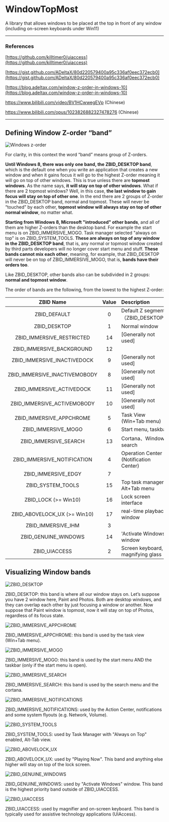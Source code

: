 # WindowTopMost
A library that allows windows to be placed at the top in front of any window (including on-screen keyboards under Win11)

- - -
### References
[https://github.com/killtimer0/uiaccess](https://github.com/killtimer0/uiaccess)

[https://gist.github.com/ADeltaX/80d220579400a95c336af0eec372ecb0](https://gist.github.com/ADeltaX/80d220579400a95c336af0eec372ecb0)

[https://blog.adeltax.com/window-z-order-in-windows-10](https://blog.adeltax.com/window-z-order-in-windows-10)

https://www.bilibili.com/video/BV1HCwwegEVp (Chinese)

https://www.bilibili.com/opus/1023826882327478276 (Chinese)
- - -
## Defining Window Z-order “band”

![Windows z-order](https://github.com/xmc0211/WindowTopMost/blob/main/Assets/Windows%20z-order.png?raw=true)

For clarity, in this context the word “band” means group of Z-orders.

**Until Windows 8, there was only one band, the ZBID_DESKTOP band**, which is the default one when you write an application that creates a new window and when it gains focus it will go to the highest Z-order meaning it will go on top of other windows. This is true unless there are **topmost windows**. As the name says, **it will stay on top of other windows**. What if there are 2 topmost windows? Well, in this case, **the last window to gain focus will stay on top of other one**. In the end there are 2 groups of Z-order in the ZBID_DESKTOP band, normal and topmost. These will never be “touched” by each other, **topmost window will always stay on top of other normal window**, no matter what.

**Starting from Windows 8, Microsoft "introduced" other bands**, and all of them are higher Z-orders than the desktop band. For example the start menu is on ZBID_IMMERSIVE_MOGO. Task manager selected "always on top" is on ZBID_SYSTEM_TOOLS. **These are always on top of any window in the ZBID_DESKTOP band**, that is, any normal or topmost window created by third parts developers will no longer cover start menu and stuff. **These bands cannot mix each other**, meaning, for example, that ZBID_DESKTOP will never be on top of ZBID_IMMERSIVE_MOGO, that is, **bands have their orders too**.

Like ZBID_DESKTOP, other bands also can be subdivided in 2 groups: **normal and topmost window**.

The order of bands are the following, from the lowest to the highest Z-order:

| ZBID Name | Value | Description |
| :-----: | :-----: | :----- |
| ZBID_DEFAULT | 0 | Default Z segment（ZBID_DESKTOP）|
| ZBID_DESKTOP | 1 | Normal window|
| ZBID_IMMERSIVE_RESTRICTED | 14 | \[Generally not used\]|
| ZBID_IMMERSIVE_BACKGROUND | 12 |  |
| ZBID_IMMERSIVE_INACTIVEDOCK | 9 | \[Generally not used\]|
| ZBID_IMMERSIVE_INACTIVEMOBODY | 8 | \[Generally not used\]|
| ZBID_IMMERSIVE_ACTIVEDOCK | 11 | \[Generally not used\]|
| ZBID_IMMERSIVE_ACTIVEMOBODY | 10 | \[Generally not used\]|
| ZBID_IMMERSIVE_APPCHROME | 5 | Task View (Win+Tab menu)|
| ZBID_IMMERSIVE_MOGO | 6 | Start menu, taskbar|
| ZBID_IMMERSIVE_SEARCH | 13 | Cortana、Windows search|
| ZBID_IMMERSIVE_NOTIFICATION | 4 | Operation Center (Notification Center)|
| ZBID_IMMERSIVE_EDGY | 7 |  |
| ZBID_SYSTEM_TOOLS | 15 | Top task manager, Alt+Tab menu|
| ZBID_LOCK (>= Win10) | 16 | Lock screen interface|
| ZBID_ABOVELOCK_UX (>= Win10) | 17 | real-time playback window|
| ZBID_IMMERSIVE_IHM | 3 |  |
| ZBID_GENUINE_WINDOWS | 14 | 'Activate Windows' window|
| ZBID_UIACCESS | 2 | Screen keyboard, magnifying glass|

## Visualizing Window bands

![ZBID_DESKTOP](https://github.com/xmc0211/WindowTopMost/blob/main/Assets/ZBID_DESKTOP.png?raw=true)

ZBID_DESKTOP: this band is where all our window stays on. Let’s suppose you have 2 window here, Paint and Photos. Both are desktop windows, and they can overlap each other by just focusing a window or another. Now suppose that Paint window is topmost, now it will stay on top of Photos, regardless of its focus state.

![ZBID_IMMERSIVE_APPCHROME](https://github.com/xmc0211/WindowTopMost/blob/main/Assets/ZBID_IMMERSIVE_APPCHROME.png?raw=true)

ZBID_IMMERSIVE_APPCHROME: this band is used by the task view (Win+Tab menu).

![ZBID_IMMERSIVE_MOGO](https://github.com/xmc0211/WindowTopMost/blob/main/Assets/ZBID_IMMERSIVE_MOGO.png?raw=true)

ZBID_IMMERSIVE_MOGO: this band is used by the start menu AND the taskbar (only if the start menu is open).

![ZBID_IMMERSIVE_SEARCH](https://github.com/xmc0211/WindowTopMost/blob/main/Assets/ZBID_IMMERSIVE_SEARCH.png?raw=true)

ZBID_IMMERSIVE_SEARCH: this band is used by the search menu and the cortana.

![ZBID_IMMERSIVE_NOTIFICATIONS](https://github.com/xmc0211/WindowTopMost/blob/main/Assets/ZBID_IMMERSIVE_NOTIFICATIONS.png?raw=true)

ZBID_IMMERSIVE_NOTIFICATIONS: used by the Action Center, notifications and some system flyouts (e.g. Network, Volume).

![ZBID_SYSTEM_TOOLS](https://github.com/xmc0211/WindowTopMost/blob/main/Assets/ZBID_SYSTEM_TOOLS.png?raw=true)

ZBID_SYSTEM_TOOLS: used by Task Manager with "Always on Top" enabled, Alt-Tab view.

![ZBID_ABOVELOCK_UX](https://github.com/xmc0211/WindowTopMost/blob/main/Assets/ZBID_ABOVELOCK_UX.png?raw=true)

ZBID_ABOVELOCK_UX: used by "Playing Now". This band and anything else higher will stay on top of the lock screen.

![ZBID_GENUINE_WINDOWS](https://github.com/xmc0211/WindowTopMost/blob/main/Assets/ZBID_GENUINE_WINDOWS.png?raw=true)

ZBID_GENUINE_WINDOWS: used by "Activate Windows" window. This band is the highest priority band outside of ZBID_UIACCESS.

![ZBID_UIACCESS](https://github.com/xmc0211/WindowTopMost/blob/main/Assets/ZBID_UIACCESS.png?raw=true)

ZBID_UIACCESS: used by magnifier and on-screen keyboard. This band is typically used for assistive technology applications (UIAccess).
